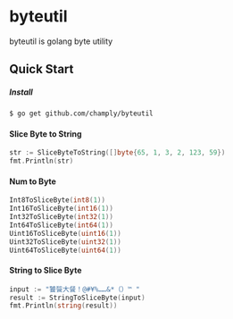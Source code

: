 byteutil
===
byteutil is golang byte utility

## Quick Start
##### Install
``` bash
$ go get github.com/champly/byteutil
```

#### Slice Byte to String
``` go
str := SliceByteToString([]byte{65, 1, 3, 2, 123, 59})
fmt.Println(str)
```

#### Num to Byte
``` go
Int8ToSliceByte(int8(1))
Int16ToSliceByte(int16(1))
Int32ToSliceByte(int32(1))
Int64ToSliceByte(int64(1))
Uint16ToSliceByte(uint16(1))
Uint32ToSliceByte(uint32(1))
Uint64ToSliceByte(uint64(1))
```

#### String to Slice Byte
``` go
input := "饕餮大餐！@#¥%……&*（）™ "
result := StringToSliceByte(input)
fmt.Println(string(result))
```